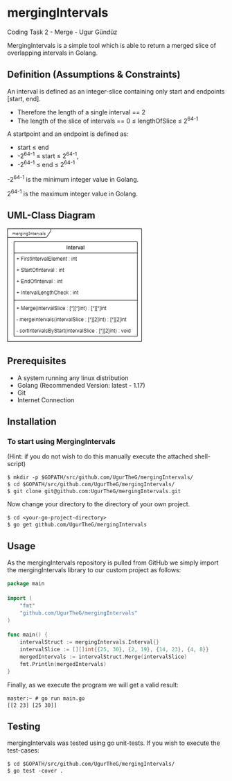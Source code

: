 # mergingIntervals
Coding Task 2 - Merge - Ugur Gündüz

MergingIntervals is a simple tool which is able to return a merged slice of overlapping intervals in Golang.

## Definition (Assumptions & Constraints)
An interval is defined as an integer-slice containing only start and endpoints [start, end].
- Therefore the length of a single interval == 2
- The length of the slice of intervals == 0 &le; lengthOfSlice &le;  2<sup>64-1</sup>

A startpoint and an endpoint is defined as:
- start &le; end 
- -2<sup>64-1</sup> &le; start &le; 2<sup>64-1</sup>,
- -2<sup>64-1</sup> &le; end &le; 2<sup>64-1</sup>

-2<sup>64-1</sup> is the minimum integer value in Golang.

2<sup>64-1</sup> is the maximum integer value in Golang.

## UML-Class Diagram
![mergingIntervals](mergingIntervals.png)
## Prerequisites
- A system running any linux distribution
- Golang (Recommended Version: latest - 1.17)
- Git
- Internet Connection

## Installation
### To start using MergingIntervals
(Hint: if you do not wish to do this manually execute the attached shell-script)
```
$ mkdir -p $GOPATH/src/github.com/UgurTheG/mergingIntervals/
$ cd $GOPATH/src/github.com/UgurTheG/mergingIntervals/
$ git clone git@github.com:UgurTheG/mergingIntervals.git
```
Now change your directory to the directory of your own project.
```
$ cd <your-go-project-directory>
$ go get github.com/UgurTheG/mergingIntervals
```
## Usage
As the mergingIntervals repository is pulled from GitHub we simply import the mergingIntervals library to our custom project as follows:
```go
package main

import (
	"fmt"
	"github.com/UgurTheG/mergingIntervals"
)

func main() {
	intervalStruct := mergingIntervals.Interval{}
	intervalSlice := [][]int{{25, 30}, {2, 19}, {14, 23}, {4, 8}}
	mergedIntervals := intervalStruct.Merge(intervalSlice)
	fmt.Println(mergedIntervals)
}
```

Finally, as we execute the program we will get a valid result:

```shell
master:~ # go run main.go
[[2 23] [25 30]]
```

## Testing

mergingIntervals was tested using go unit-tests. 
If you wish to execute the test-cases:

```
$ cd $GOPATH/src/github.com/UgurTheG/mergingIntervals/
$ go test -cover .
```

